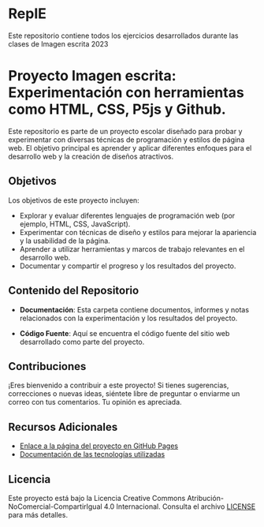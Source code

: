 # RepIE
Este repositorio contiene todos los ejercicios desarrollados durante las clases de Imagen escrita 2023

# Proyecto Imagen escrita: Experimentación con  herramientas como HTML, CSS, P5js y Github.

Este repositorio es parte de un proyecto escolar diseñado para probar y experimentar con diversas técnicas de programación y estilos de página web. El objetivo principal es aprender y aplicar diferentes enfoques para el desarrollo web y la creación de diseños atractivos.

## Objetivos

Los objetivos de este proyecto incluyen:

- Explorar y evaluar diferentes lenguajes de programación web (por ejemplo, HTML, CSS, JavaScript).
- Experimentar con técnicas de diseño y estilos para mejorar la apariencia y la usabilidad de la página.
- Aprender a utilizar herramientas y marcos de trabajo relevantes en el desarrollo web.
- Documentar y compartir el progreso y los resultados del proyecto.

## Contenido del Repositorio

- **Documentación**: Esta carpeta contiene documentos, informes y notas relacionados con la experimentación y los resultados del proyecto.

- **Código Fuente**: Aquí se encuentra el código fuente del sitio web desarrollado como parte del proyecto.

## Contribuciones

¡Eres bienvenido a contribuir a este proyecto! Si tienes sugerencias, correcciones o nuevas ideas, siéntete libre de preguntar o enviarme un correo con tus comentarios. Tu opinión es apreciada.

## Recursos Adicionales

- [Enlace a la página del proyecto en GitHub Pages](https://VGVarq.github.io/RepIE)
- [Documentación de las tecnologías utilizadas](https://editor.p5js.org/VGVarq/sketches/FIp8iFFBb)

## Licencia

Este proyecto está bajo la Licencia Creative Commons Atribución-NoComercial-CompartirIgual 4.0 Internacional. Consulta el archivo [LICENSE](LICENSE) para más detalles.


